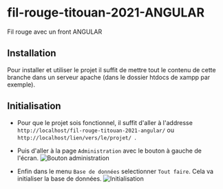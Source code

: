 # fil-rouge-titouan-2021-ANGULAR

Fil rouge avec un front ANGULAR

## Installation
Pour installer et utiliser le projet il suffit de mettre tout le contenu de cette branche dans un serveur apache (dans le dossier htdocs de xampp par exemple).

## Initialisation
- Pour que le projet sois fonctionnel, il suffit d'aller à l'addresse ```http://localhost/fil-rouge-titouan-2021-angular/``` ou ```http://localhost/lien/vers/le/projet/ ```. 

- Puis d'aller à la page ```Administration``` avec le bouton à gauche de l'écran. 
    ![Bouton administration](https://i.imgur.com/IZLZ076.png "Administration")

- Enfin dans le menu ```Base de données``` selectionner ```Tout faire```. Cela va initialiser la base de données.
    ![Initialisation](https://i.imgur.com/NZVzDPc.png "Initialisation")

